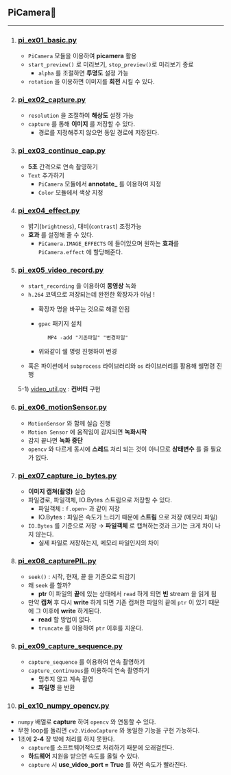 ## PiCamera🗽
---
1. ### [pi_ex01_basic.py](./pi_ex01_basic.py)
   - `PiCamera` 모듈을 이용하여 **picamera** 활용
   - `start_preview()` 로 미리보기, `stop_preview()`로 미리보기 종료
      - `alpha` 를 조절하면 **투명도** 설정 가능
   - `rotation` 을 이용하면 이미지를 **회전** 시킬 수 있다.
2. ### [pi_ex02_capture.py](./pi_ex02_capture.py)
   - `resolution` 을 조절하여 **해상도** 설정 가능
   - `capture` 를 통해 **이미지** 를 저장할 수 있다.
      - 경로를 지정해주지 않으면 동일 경로에 저장된다.
3. ### [pi_ex03_continue_cap.py](./pi_ex03_continue_cap.py)
   - **5초** 간격으로 연속 촬영하기
   - `Text` 추가하기
      - `PiCamera` 모듈에서 **annotate_** 를 이용하여 지정 
      - `Color` 모듈에서 색상 지정
4. ### [pi_ex04_effect.py](./pi_ex04_effect.py)
   - 밝기(`brightness`), 대비(`contrast`) 조정가능
   - **효과** 를 설정해 줄 수 있다.
      - `PiCamera.IMAGE_EFFECTS` 에 들어있으며 원하는 **효과**를 `PiCamera.effect` 에 할당해준다.
5. ### [pi_ex05_video_record.py](./pi_ex05_video_record.py)
   - `start_recording` 을 이용하여 **동영상** 녹화
   - `h.264` 코덱으로 저장되는데 완전한 확장자가 아님 !
      - 확장자 명을 바꾸는 것으로 해결 안됨
      - `gpac` 패키지 설치
      
         ```sheel script 
            MP4 -add "기존파일" "변경파일"
         ```
      - 위와같이 쉘 명령 진행하여 변경
   - 혹은 파이썬에서 `subprocess` 라이브러리와 `os` 라이브러리를 활용해 쉘명령 진행 

   5-1) [video_util.py](./video_util.py) : **컨버터** 구현
6. ### [pi_ex06_motionSensor.py](./pi_ex06_motionSensor.py)
   - `MotionSensor` 와 함께 실습 진행
   - `Motion Sensor` 에 움직임이 감지되면 **녹화시작**
   - 감지 끝나면 **녹화 중단**
   - `opencv` 와 다르게 동시에 **스레드** 처리 되는 것이 아니므로 **상태변수** 를 줄 필요가 없다.
7. ### [pi_ex07_capture_io_bytes.py](./pi_ex07_capture_io_bytes.py)
   - **이미지 캡쳐(촬영)** 실습
   - 파일경로, 파일객체, IO.Bytes 스트림으로 저장할 수 있다.
      - 파일객체 : `f.open~` 과 같이 저장
      - IO.Bytes : 파일은 속도가 느리기 때문에 **스트림** 으로 저장 (메모리 파일)
   - `IO.Bytes` 를 기준으로 저장 → **파일객체** 로 캡쳐하는것과 크기는 크게 차이 나지 않는다.
      - 실제 파일로 저장하는지, 메모리 파일인지의 차이
8. ### [pi_ex08_capturePIL.py](./pi_ex08_capturePIL.py)
   - `seek()` : 시작, 현재, 끝 을 기준으로 되감기
   - 왜 `seek` 를 할까? 
      - **ptr** 이 파일의 **끝**에 있는 상태에서 `read` 하게 되면 **빈** stream 을 읽게 됨
   - 만약 **캡쳐** 후 다시 **write** 하게 되면 기존 캡쳐한 파일의 끝에 `ptr` 이 있기 때문에 그 이후에 **write** 하게된다.
      - **read** 할 방법이 없다.
      - `truncate` 를 이용하여 `ptr` 이후를 지운다. 
9. ### [pi_ex09_capture_sequence.py](./pi_ex09_capture_sequence.py)
   - `capture_sequence` 를 이용하여 연속 촬영하기
   - `capture_continuous`를 이용하여 연속 촬영하기
      - 멈추지 않고 계속 촬영
      - **파일명** 을 반환
10. ### [pi_ex10_numpy_opencv.py](./pi_ex10_numpy_opencv.py)
   - `numpy` 배열로 **capture** 하여 `opencv` 와 연동할 수 있다.
   - 무한 loop를 돌리면 `cv2.VideoCapture` 와 동일한 기능을 구현 가능하다.
   - 1초에 **2-4** 장 밖에 처리를 하지 못한다.
      - `capture`를 소프트웨어적으로 처리하기 때문에 오래걸린다.
      - **하드웨어** 지원을 받으면 속도를 올릴 수 있다.
      - `capture` 시 **use_video_port = True** 를 하면 속도가 빨라진다.